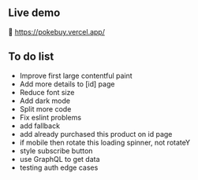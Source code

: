 ## Live demo
🚀 https://pokebuy.vercel.app/
## To do list
- Improve first large contentful paint
- Add more details to [id] page
- Reduce font size
- Add dark mode
- Split more code 
- Fix eslint problems
- add fallback
- add already purchased this product on id page
- if mobile then rotate this loading spinner, not rotateY
- style subscribe button
- use GraphQL to get data
- testing auth edge cases
